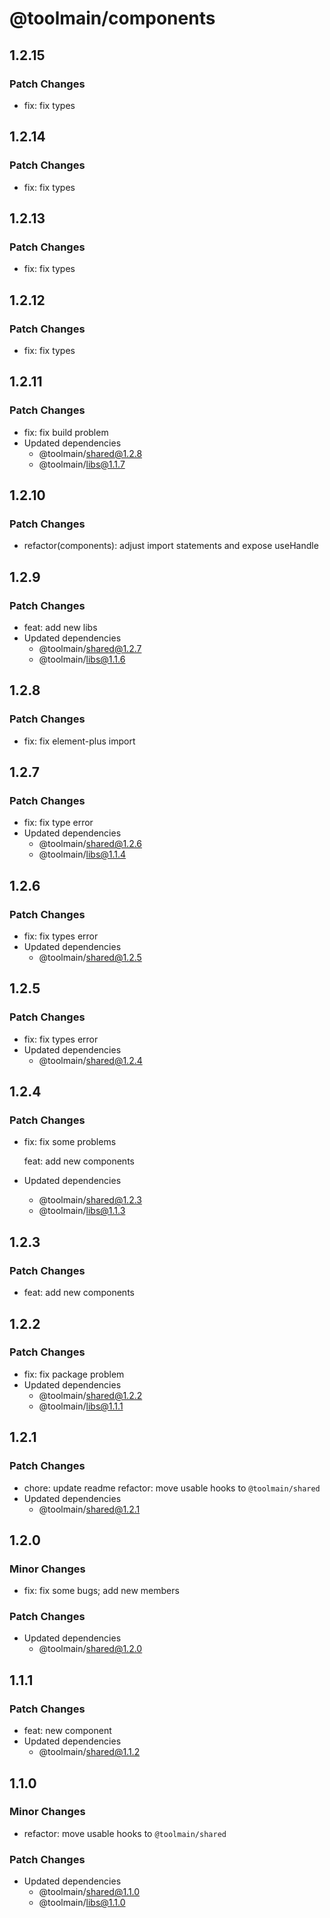 # @toolmain/components

## 1.2.15

### Patch Changes

- fix: fix types

## 1.2.14

### Patch Changes

- fix: fix types

## 1.2.13

### Patch Changes

- fix: fix types

## 1.2.12

### Patch Changes

- fix: fix types

## 1.2.11

### Patch Changes

- fix: fix build problem
- Updated dependencies
  - @toolmain/shared@1.2.8
  - @toolmain/libs@1.1.7

## 1.2.10

### Patch Changes

- refactor(components): adjust import statements and expose useHandle

## 1.2.9

### Patch Changes

- feat: add new libs
- Updated dependencies
  - @toolmain/shared@1.2.7
  - @toolmain/libs@1.1.6

## 1.2.8

### Patch Changes

- fix: fix element-plus import

## 1.2.7

### Patch Changes

- fix: fix type error
- Updated dependencies
  - @toolmain/shared@1.2.6
  - @toolmain/libs@1.1.4

## 1.2.6

### Patch Changes

- fix: fix types error
- Updated dependencies
  - @toolmain/shared@1.2.5

## 1.2.5

### Patch Changes

- fix: fix types error
- Updated dependencies
  - @toolmain/shared@1.2.4

## 1.2.4

### Patch Changes

- fix: fix some problems

  feat: add new components

- Updated dependencies
  - @toolmain/shared@1.2.3
  - @toolmain/libs@1.1.3

## 1.2.3

### Patch Changes

- feat: add new components

## 1.2.2

### Patch Changes

- fix: fix package problem
- Updated dependencies
  - @toolmain/shared@1.2.2
  - @toolmain/libs@1.1.1

## 1.2.1

### Patch Changes

- chore: update readme refactor: move usable hooks to `@toolmain/shared`
- Updated dependencies
  - @toolmain/shared@1.2.1

## 1.2.0

### Minor Changes

- fix: fix some bugs; add new members

### Patch Changes

- Updated dependencies
  - @toolmain/shared@1.2.0

## 1.1.1

### Patch Changes

- feat: new component
- Updated dependencies
  - @toolmain/shared@1.1.2

## 1.1.0

### Minor Changes

- refactor: move usable hooks to `@toolmain/shared`

### Patch Changes

- Updated dependencies
  - @toolmain/shared@1.1.0
  - @toolmain/libs@1.1.0
